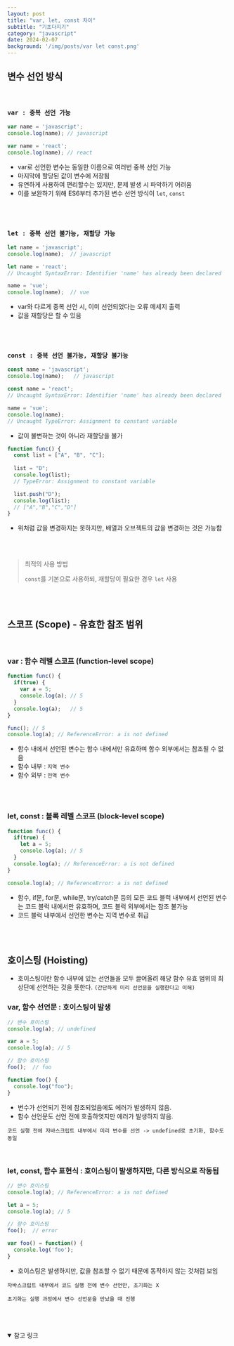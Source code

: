 ```yaml
---
layout: post
title: "var, let, const 차이"
subtitle: "기초다지기"
category: "javascript"
date: 2024-02-07
background: '/img/posts/var let const.png'
---
```


## 변수 선언 방식

<br>

### `var : 중복 선언 가능`

```javascript
var name = 'javascript';
console.log(name); // javascript

var name = 'react';
console.log(name); // react
```

- var로 선언한 변수는 동일한 이름으로 여러번 중복 선언 가능
- 마지막에 할당된 값이 변수에 저장됨
- 유연하게 사용하여 편리할수는 있지만, 문제 발생 시 파악하기 어려움
- 이를 보완하기 위해 ES6부터 추가된 변수 선언 방식이 `let`, `const`

<br>
<br>

### `let : 중복 선언 불가능, 재할당 가능`

```javascript
let name = 'javascript';
console.log(name);  // javascript

let name = 'react';
// Uncaught SyntaxError: Identifier 'name' has already been declared

name = 'vue';
console.log(name);  // vue
```

- var와 다르게 중복 선언 시, 이미 선언되었다는 오류 메세지 출력
- 값을 재할당은 할 수 있음

<br>
<br>

### `const : 중복 선언 불가능, 재할당 불가능`

```javascript
const name = 'javascript';
console.log(name);   // javascript

const name = 'react';
// Uncaught SyntaxError: Identifier 'name' has already been declared

name = 'vue';
console.log(name);
// Uncaught TypeError: Assignment to constant variable
```

- 값이 불변하는 것이 아니라 재할당을 불가

```javascript
function func() {
  const list = ["A", "B", "C"];
  
  list = "D";
  console.log(list);
  // TypeError: Assignment to constant variable

  list.push("D");
  console.log(list);
  // ["A","B","C","D"]
}
```

- 위처럼 값을 변경하지는 못하지만, 배열과 오브젝트의 값을 변경하는 것은 가능함


<br>
<br>

> 최적의 사용 방법
>
> `const`를 기본으로 사용하되, 재할당이 필요한 경우 `let` 사용

<br>
<br>

## 스코프 (Scope) - 유효한 참조 범위

<br>

### var : 함수 레벨 스코프 (function-level scope)

```javascript
function func() {
  if(true) {
    var a = 5;
    console.log(a); // 5
  }
  console.log(a);   // 5
}

func(); // 5 
console.log(a); // ReferenceError: a is not defined
```

- 함수 내에서 선언된 변수는 함수 내에서만 유효하며 함수 외부에서는 참조될 수 없음
- 함수 내부 : `지역 변수`
- 함수 외부 : `전역 변수`

<br>
<br>

### let, const : 블록 레벨 스코프 (block-level scope)

```javascript
function func() {
  if(true) {
    let a = 5;
    console.log(a); // 5
  }
  console.log(a); // ReferenceError: a is not defined
}

console.log(a); // ReferenceError: a is not defined
```

- 함수, if문, for문, while문, try/catch문 등의 모든 코드 블럭 내부에서 선언된 변수는 코드 블럭 내에서만 유효하며, 코드 블럭 외부에서는 참조 불가능
- 코드 블럭 내부에서 선언한 변수는 지역 변수로 취급

<br>
<br>

## 호이스팅 (Hoisting)

- 호이스팅이란 함수 내부에 있는 선언들을 모두 끌어올려 해당 함수 유효 범위의 최상단에 선언하는 것을 뜻한다.
`(간단하게 미리 선언문을 실행한다고 이해)`

### var, 함수 선언문 : 호이스팅이 발생

```javascript
// 변수 호이스팅
console.log(a); // undefined

var a = 5;
console.log(a); // 5

// 함수 호이스팅
foo();  // foo

function foo() {
  console.log("foo");
}
```

- 변수가 선언되기 전에 참조되었음에도 에러가 발생하지 않음. 
- 함수 선언문도 선언 전에 호출하엿지만 에러가 발생하지 않음.

`코드 실행 전에 자바스크립트 내부에서 미리 변수를 선언 -> undefined로 초기화, 함수도 동일`

<br>

### let, const, 함수 표현식 : 호이스팅이 발생하지만, 다른 방식으로 작동됨

```javascript
// 변수 호이스팅
console.log(a); // ReferenceError: a is not defined

let a = 5;
console.log(a); // 5

// 함수 호이스팅
foo();  // error

var foo() = function() {
  console.log('foo');
}
```

- 호이스팅은 발생하지만, 값을 참조할 수 없기 때문에 동작하지 않는 것처럼 보임

`자바스크립트 내부에서 코드 실행 전에 변수 선언만, 초기화는 X`

`초기화는 실행 과정에서 변수 선언문을 만났을 때 진행`


<br> 
<br> 
<br>


<details open="open">
<summary>참고 링크</summary>
<div markdown="1">
<https://80000coding.oopy.io/e1721710-536f-43f2-823b-663389f5fbfa>
<div>
